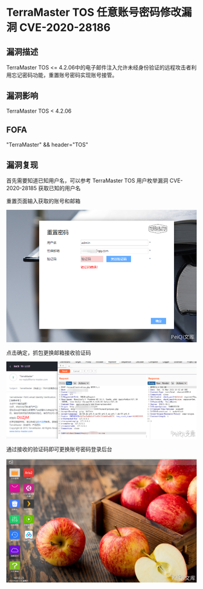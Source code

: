 # TerraMaster TOS 任意账号密码修改漏洞 CVE-2020-28186

## 漏洞描述

TerraMaster TOS <= 4.2.06中的电子邮件注入允许未经身份验证的远程攻击者利用忘记密码功能，重置账号密码实现账号接管。

## 漏洞影响

<a-checkbox checked>TerraMaster TOS < 4.2.06</a-checkbox></br>

## FOFA

<a-checkbox checked>"TerraMaster" && header="TOS"</a-checkbox></br>

## 漏洞复现

首先需要知道已知用户名，可以参考 TerraMaster TOS 用户枚举漏洞 CVE-2020-28185 获取已知的用户名

重置页面输入获取的账号和邮箱

![img](../../../.vuepress/public/img/tm-5.png)



点击确定，抓包更换邮箱接收验证码

![img](../../../.vuepress/public/img/tm-6.png)



通过接收的验证码即可更换账号密码登录后台

![img](../../../.vuepress/public/img/tm-7.png)